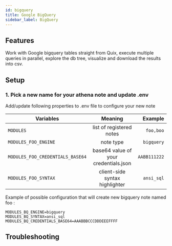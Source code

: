 ```yaml
---
id: bigquery
title: Google BigQuery
sidebar_label: BigQuery
---
```

## Features
Work with Google bigquery tables straight from Quix, execute multiple queries in parallel, explore the db tree, visualize and download the results into csv.

## Setup

### 1. Pick a new name for your athena note and update .env

Add/update following properties to .env file to configure your new note    

| Variables        | Meaning           | Example  |
| ------------- |:-------------:| -----:|
| `MODULES`      | list of registered notes | `foo,boo` |
| `MODULES_FOO_ENGINE`      | note type | `bigquery` |
| `MODULES_FOO_CREDENTIALS_BASE64` | base64 value of your credentials.json      |  `AABB111222` |
| `MODULES_FOO_SYNTAX` | client-side syntax highlighter      |   `ansi_sql` |


Example of possible configuration that will create new bigquery note named foo : 
```properties
MODULES_BQ_ENGINE=bigquery
MODULES_BQ_SYNTAX=ansi_sql
MODULES_BQ_CREDENTIALS_BASE64=AAABBBCCCDDDEEEFFFF
```

## Troubleshooting